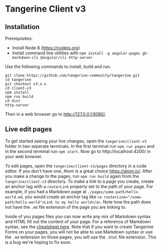 # Tangerine Client v3

## Installation
Prerequisites:
- Install Node 8 (https://nodejs.org)
- Install command line utilities with `npm install -g angular-pages gh-markdown-cli @angular/cli http-server`

Use the following commands to install, build and run. 
```
git clone https://github.com/tangerine-community/tangerine.git
cd tangerine
git checkout v3.x.x
cd client-v3
npm install
npm run build
cd dist
http-server
```

Then in a web browser go to http://127.0.0.1:8080/.

## Live edit pages
To get started seeing your live changes, open the `tangerine/client-v3` folder in two seperate terminals. In the first terminal run `npm run pages` and in the second terminal run `npm start`. Now go to http://localhost:4200/ in your web browser.

To edit pages, open the `tangerine/client-v3/pages` directory in a code editor. If you don't have one, Atom is a great choice https://atom.io/. After you make a change to the pages, run `npm run build` again from the `tangerine/client-v3` directory. To make a link to a page you create, create an anchor tag with a `routerLink` property set to the path of your page. For example, if you had a Markdown page at `./pages/some-path/hello-world.md`, you would create an anchor tag like `<a routerLink="/some-path/hello-world">Link to my hello world</a>`. Note how the path does not have the `.md` file extension of the page you are linking to. 

Inside of you pages files you can now write any mix of Markdown syntax and HTML fill out the content of your page. For a reference of Markdown syntax, see the [cheatsheet here](https://github.com/adam-p/markdown-here/wiki/Markdown-Cheatsheet). Note that if you want to create Tangerine Forms on your pages, you will not be able to use Markdown syntax or use the `.md` extension on those pages, you will use the `.html` file extension. This is a bug we're hoping to fix soon.


